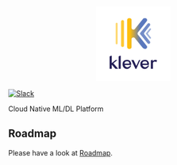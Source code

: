 <p align="center">
<img src="docs/images/logo.png" height="150">
</p>

<a href="https://join.slack.com/t/kleveross/shared_invite/zt-g0eoiyq9-9OwiI7c__oV79bh_94MyTw">
    <img src="https://cdn.brandfolder.io/5H442O3W/as/pl546j-7le8zk-5guop3/Slack_RGB.png" alt="Slack" height =30px/></a>

Cloud Native ML/DL Platform

## Roadmap

Please have a look at [Roadmap](./docs/roadmap.md).
